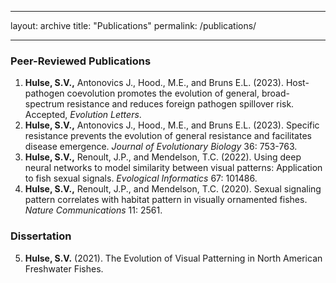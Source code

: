 ___
layout: archive
title: "Publications"
permalink: /publications/
___

### Peer-Reviewed Publications
1. **Hulse, S.V.,** Antonovics J., Hood., M.E., and Bruns E.L. (2023). Host-pathogen coevolution promotes the evolution of general, broad-spectrum resistance and reduces foreign pathogen spillover risk. Accepted, *Evolution Letters*.
2. **Hulse, S.V.,** Antonovics J., Hood., M.E., and Bruns E.L. (2023). Specific resistance prevents the evolution of general resistance and facilitates disease emergence. *Journal of Evolutionary Biology* 36: 753-763.
3. **Hulse, S.V.,** Renoult, J.P., and Mendelson, T.C. (2022). Using deep neural networks to model similarity between visual patterns: Application to fish sexual signals. *Evological Informatics* 67: 101486.
4. **Hulse, S.V.,** Renoult, J.P., and Mendelson, T.C. (2020). Sexual signaling pattern correlates with habitat pattern in visually ornamented fishes. *Nature Communications* 11: 2561.

### Dissertation
5. **Hulse, S.V.** (2021). The Evolution of Visual Patterning in North American Freshwater Fishes.

